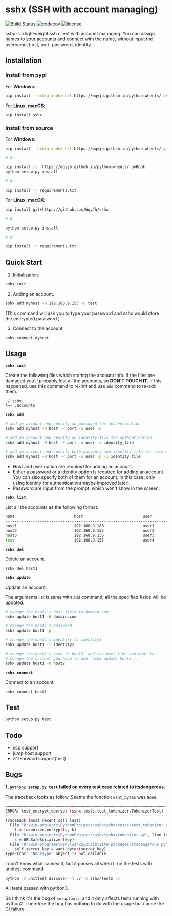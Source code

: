 # sshx (SSH with account managing)

[![Build Status](https://travis-ci.org/WqyJh/sshx.svg?branch=master)](https://travis-ci.org/WqyJh/sshx)
[![codecov](https://codecov.io/gh/WqyJh/sshx/branch/master/graph/badge.svg)](https://codecov.io/gh/WqyJh/sshx)
[![license](https://img.shields.io/badge/LICENCE-GPLv3-brightgreen.svg)](https://raw.githubusercontent.com/WqyJh/sshx/master/LICENSE)


sshx is a lightweight ssh client with account managing. You can assign names to your accounts and connect with the name, without input the username, host, port, password, identity.

## Installation

### Install from pypi

For **Windows**:

```bash
pip install --extra-index-url https://wqyjh.github.io/python-wheels/ sshx
```

For **Linux**, **macOS**:

```bash
pip install sshx
```

### Install from source

For **Windows**:
```bash
pip install --extra-index-url https://wqyjh.github.io/python-wheels/ git+https://github.com/WqyJh/sshx

# Or

pip install -i  https://wqyjh.github.io/python-wheels/ pyHook
python setup.py install

# Or

pip install -r requirements.txt
```

For **Linux**, **macOX**:
```bash
pip install git+https://github.com/WqyJh/sshx

# Or

python setup.py install

# Or

pip install -r requirements.txt
```


## Quick Start

1. Initialization.

```bash
sshx init
```

2. Adding an account.

```bash
sshx add myhost -H 192.168.9.155 -u test
```

(This command will ask you to type your password and sshx would store the encrypted password.)

3. Connect to the account.

```bash
sshx connect myhost
```

## Usage

**`sshx init`**

Create the following files which storing the account info. If the files are damaged you'll probably 
lost all the accounts, so **DON'T TOUCH IT**. If this happened, use this command to re-init and use
`add` command to re-add them.

```bash
~/.sshx
└── .accounts
```

**`sshx add`**

```bash
# add an account and specify an password for authentication
sshx add myhost -H host -P port -u user -p

# add an account and specify an identity file for authentication
sshx add myhost -H host -P port -u user -i identity_file

# add an account and specify both password and identity file for authentication
sshx add myhost -H host -P port -u user -p -i identity_file
```

- Host and user option are required for adding an account.
- Either a password or a identity option is required for adding an account. You can also specify both of them for an account. In this case, only using identity for authentication(maybe improved later).
- Password are input from the prompt, which won't show in the screen.

**`sshx list`**

List all the accounts as the following format.

```bash
name                          host                          user
------------------------------------------------------------------------------------------
host1                         192.168.9.188                 user1
host2                         192.168.9.155                 user2
host3                         192.168.9.156                 user3
test                          192.168.9.157                 user4
```

**`sshx del`**

Delete an account.

```bash
sshx del host1
```

**`sshx update`**

Update an account.

The arguments list is same with `add` command, all the specified fields will be updated.

```bash
# change the host1's host field to domain.com
sshx update host1 -H domain.com

# change the host1's password
sshx update host1 -p

# change the host1's identity to identity2
sshx update host1 -i identity2

# change the host1's name to host2, and the next time you want to 
# change the account you have to use `sshx update host2 ...`
sshx update host1 -n host2
```

**`sshx connect`**

Connect to an account.

```bash
sshx connect host1
```

## Test

```bash
python setup.py test
```

## Todo

- scp support
- jump host support
- X11Forward support(test)

## Bugs

**1. `python2 setup.py test` failed on every test case related to itsdangerous.**

The traceback looks as follow. Seems the function `want_bytes` was `None`.

```bash
======================================================================
ERROR: test_encrypt_decrypt (sshx.tests.test_tokenizer.TokenizerTest)
----------------------------------------------------------------------
Traceback (most recent call last):
  File "D:\win-projects\PythonProjects\sshx\sshx\tests\test_tokenizer.py", line 12, in test_encrypt_decrypt
    t = tokenizer.encrypt(s, k)
  File "D:\win-projects\PythonProjects\sshx\sshx\tokenizer.py", line 14, in encrypt
    s = URLSafeSerializer(key)
  File "D:\win-programs\venv\sshxpy2\lib\site-packages\itsdangerous.py", line 518, in __init__
    self.secret_key = want_bytes(secret_key)
TypeError: 'NoneType' object is not callable
```

I don't know what caused it, but it passes all when I run the tests with unittest command

```bash
python -m unittest discover -t ./ -s sshx/tests -v
```

All tests passed with python3.

So I think it's the bug of `setuptools`, and it only affects tests running with python2. Therefore the bug
has nothing to do with the usage but cause the CI failure.